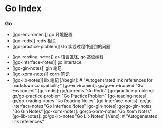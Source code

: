 # Go Index

### Go

- [[go-enviroment]] go 环境配置
- [[go-redis]] redis 相关
- [[go-practice-problem]] Go 实践过程中遇到的问题
<!-- - [[go-practice-notes]] 实践笔记 -->
- [[go-reading-notes]] go 语言圣经, go 高级编程
- [[go-interface-notes]] go interface
- [[go-gin-notes]] gin 笔记
- [[go-xorm-notes]] xorm 笔记
- [[go-lib-notes]] lib 笔记
[//begin]: # "Autogenerated link references for markdown compatibility"
[go-enviroment]: go/go-enviroment "Go Enviroment"
[go-redis]: go/go-redis "Go Redis"
[go-practice-problem]: go/go-practice-problem "Go Practice Problem"
[go-reading-notes]: go/go-reading-notes "Go Reading Notes"
[go-interface-notes]: go/go-interface-notes "Go Interface Notes"
[go-gin-notes]: go/go-gin-notes "Go Gin Notes"
[go-xorm-notes]: go/go-xorm-notes "Go Xorm Notes"
[go-lib-notes]: go/go-lib-notes "Go Lib Notes"
[//end]: # "Autogenerated link references"